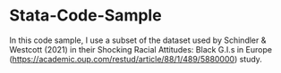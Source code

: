 # Stata-Code-Sample
In this code sample, I use a subset of the dataset used by Schindler &amp; Westcott (2021) in their Shocking Racial Attitudes: Black G.I.s in  Europe (https://academic.oup.com/restud/article/88/1/489/5880000) study.
